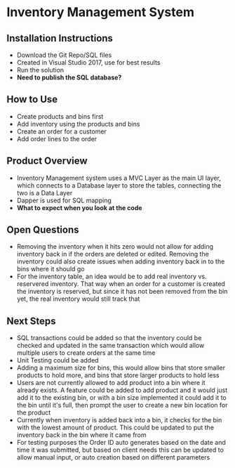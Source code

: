 # Inventory Management System

## Installation Instructions
- Download the Git Repo/SQL files
- Created in Visual Studio 2017, use for best results
- Run the solution
- **Need to publish the SQL database?**

## How to Use
- Create products and bins first
- Add inventory using the products and bins
- Create an order for a customer
- Add order lines to the order

## Product Overview
- Inventory Management system uses a MVC Layer as the main UI layer, which connects to a Database layer to store the tables, connecting the two is a Data Layer
- Dapper is used for SQL mapping
- **What to expect when you look at the code**

## Open Questions
- Removing the inventory when it hits zero would not allow for adding inventory back in if the orders are deleted or edited. Removing the inventory could also create issues when adding inventory back in to the bins where it should go
- For the inventory table, an idea would be to add real inventory vs. reservered inventory. That way when an order for a customer is created the inventory is reserved, but since it has not been removed from the bin yet, the real inventory would still track that

## Next Steps
- SQL transactions could be added so that the inventory could be checked and updated in the same transaction which would allow multiple users to create orders at the same time 
- Unit Testing could be added
- Adding a maximum size for bins, this would allow bins that store smaller products to hold more, and bins that store larger products to hold less
- Users are not currently allowed to add product into a bin where it already exists. A feature could be added to add product and it would just add it to the existing bin, or with a bin size implemented it could add it to the bin until it's full, then prompt the user to create a new bin location for the product
- Currently when inventory is added back into a bin, it checks for the bin with the lowest amount of product. This could be updated to put the inventory back in the bin where it came from
- For testing purposes the Order ID auto generates based on the date and time it was submitted, but based on client needs this can be updated to allow manual input, or auto creation based on different parameters
